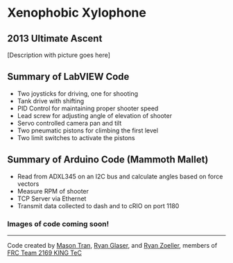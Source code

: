 # Xenophobic Xylophone
## 2013 Ultimate Ascent

[Description with picture goes here]

## Summary of LabVIEW Code
  - Two joysticks for driving, one for shooting
  - Tank drive with shifting
  - PID Control for maintaining proper shooter speed
  - Lead screw for adjusting angle of elevation of shooter
  - Servo controlled camera pan and tilt
  - Two pneumatic pistons for climbing the first level
  - Two limit switches to activate the pistons

## Summary of Arduino Code (Mammoth Mallet)
  - Read from ADXL345 on an I2C bus and calculate angles based on force vectors  
  - Measure RPM of shooter
  - TCP Server via Ethernet
  - Transmit data collected to dash and to cRIO on port 1180

### Images of code coming soon!

- - -

Code created by [Mason Tran](mailto:mason@Lmnotran.com), [Ryan Glaser](mailto:rglaser12@gmail.com), and [Ryan Zoeller](mailto:rtzoeller@hotmail.com), members of [FRC Team 2169 KING TeC](http://kingtec2169.com/)
